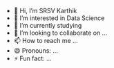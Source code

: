 - 👋 Hi, I’m SRSV Karthik
- 👀 I’m interested in Data Science
- 🌱 I’m currently studying
- 💞️ I’m looking to collaborate on ...
- 📫 How to reach me ...
- 😄 Pronouns: ...
- ⚡ Fun fact: ...

<!---
Venky10611/Venky10611 is a ✨ special ✨ repository because its `README.md` (this file) appears on your GitHub profile.
You can click the Preview link to take a look at your changes.
--->

